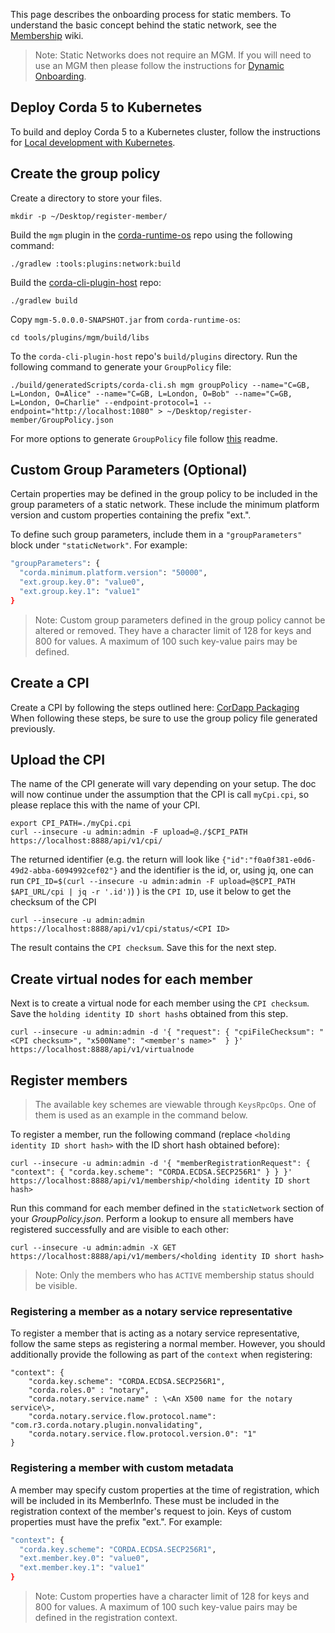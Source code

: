 This page describes the onboarding process for static members. To understand the basic concept behind the static network, see the  [Membership](../wiki/Membership) wiki.

> Note: Static Networks does not require an MGM. If you will need to use an MGM then please follow the instructions for [Dynamic Onboarding](https://github.com/corda/corda-runtime-os/wiki/MGM-Onboarding).

## Deploy Corda 5 to Kubernetes
To build and deploy Corda 5 to a Kubernetes cluster, follow the instructions for [Local development with Kubernetes](https://github.com/corda/corda-runtime-os/wiki/Local-development-with-Kubernetes).

## Create the group policy
Create a directory to store your files.
```
mkdir -p ~/Desktop/register-member/
```

Build the `mgm` plugin in the [corda-runtime-os](https://github.com/corda/corda-runtime-os) repo using the following command:
```
./gradlew :tools:plugins:network:build
```

Build the [corda-cli-plugin-host](https://github.com/corda/corda-cli-plugin-host) repo:
```
./gradlew build
```

Copy `mgm-5.0.0.0-SNAPSHOT.jar` from `corda-runtime-os`:
```
cd tools/plugins/mgm/build/libs
```

To the `corda-cli-plugin-host` repo's `build/plugins` directory. Run the following command to generate your `GroupPolicy` file:
```
./build/generatedScripts/corda-cli.sh mgm groupPolicy --name="C=GB, L=London, O=Alice" --name="C=GB, L=London, O=Bob" --name="C=GB, L=London, O=Charlie" --endpoint-protocol=1 --endpoint="http://localhost:1080" > ~/Desktop/register-member/GroupPolicy.json
```

For more options to generate `GroupPolicy` file follow [this](https://github.com/corda/corda-runtime-os/blob/release/os/5.0/tools/plugins/mgm/README.md) readme.

## Custom Group Parameters (Optional)
Certain properties may be defined in the group policy to be included in the group parameters of a static network. These include the minimum platform version and custom properties containing the prefix "ext.".

To define such group parameters, include them in a `"groupParameters"` block under `"staticNetwork"`. For example:
```bash
"groupParameters": {
  "corda.minimum.platform.version": "50000",
  "ext.group.key.0": "value0",
  "ext.group.key.1": "value1"
}
```
> Note: Custom group parameters defined in the group policy cannot be altered or removed. They have a character limit of 128 for keys and 800 for values. A maximum of 100 such key-value pairs may be defined.

## Create a CPI

Create a CPI by following the steps outlined here: [CorDapp Packaging](../wiki/CorDapp-Packaging)
When following these steps, be sure to use the group policy file generated previously.

## Upload the CPI
The name of the CPI generate will vary depending on your setup. The doc will now continue under the assumption that the CPI is call `myCpi.cpi`, so please replace this with the name of your CPI.
```
export CPI_PATH=./myCpi.cpi
curl --insecure -u admin:admin -F upload=@./$CPI_PATH https://localhost:8888/api/v1/cpi/
```

The returned identifier (e.g. the return will look like `{"id":"f0a0f381-e0d6-49d2-abba-6094992cef02"}` and the identifier is the id, or, using jq, one can run `CPI_ID=$(curl --insecure -u admin:admin -F upload=@$CPI_PATH $API_URL/cpi | jq -r '.id')`) ) is the `CPI ID`, use it below to get the checksum of the CPI
```
curl --insecure -u admin:admin https://localhost:8888/api/v1/cpi/status/<CPI ID>
```
The result contains the `CPI checksum`. Save this for the next step.

## Create virtual nodes for each member
Next is to create a virtual node for each member using the `CPI checksum`. Save the `holding identity ID short hash`s obtained from this step.
```
curl --insecure -u admin:admin -d '{ "request": { "cpiFileChecksum": "<CPI checksum>", "x500Name": "<member's name>"  } }' https://localhost:8888/api/v1/virtualnode
```

## Register members
> The available key schemes are viewable through `KeysRpcOps`. One of them is used as an example in the command below.

To register a member, run the following command (replace `<holding identity ID short hash>` with the ID short hash obtained before):
```
curl --insecure -u admin:admin -d '{ "memberRegistrationRequest": { "context": { "corda.key.scheme": "CORDA.ECDSA.SECP256R1" } } }' https://localhost:8888/api/v1/membership/<holding identity ID short hash>
```
Run this command for each member defined in the `staticNetwork` section of your _GroupPolicy.json_. 
Perform a lookup to ensure all members have registered successfully and are visible to each other:
```
curl --insecure -u admin:admin -X GET https://localhost:8888/api/v1/members/<holding identity ID short hash>
```
> Note: Only the members who has `ACTIVE` membership status should be visible.

### Registering a member as a notary service representative
To register a member that is acting as a notary service representative, follow the same steps as registering a normal member. However, you should additionally provide the following as part of the `context` when registering:

```
"context": {
    "corda.key.scheme": "CORDA.ECDSA.SECP256R1",
    "corda.roles.0" : "notary",
    "corda.notary.service.name" : \<An X500 name for the notary service\>,
    "corda.notary.service.flow.protocol.name": "com.r3.corda.notary.plugin.nonvalidating",
    "corda.notary.service.flow.protocol.version.0": "1"
}
```

### Registering a member with custom metadata
A member may specify custom properties at the time of registration, which will be included in its MemberInfo. These must be included in the registration context of the member's request to join. Keys of custom properties must have the prefix "ext.". For example:

```bash
"context": {
  "corda.key.scheme": "CORDA.ECDSA.SECP256R1",
  "ext.member.key.0": "value0",
  "ext.member.key.1": "value1"
}
```
> Note: Custom properties have a character limit of 128 for keys and 800 for values. A maximum of 100 such key-value pairs may be defined in the registration context.
